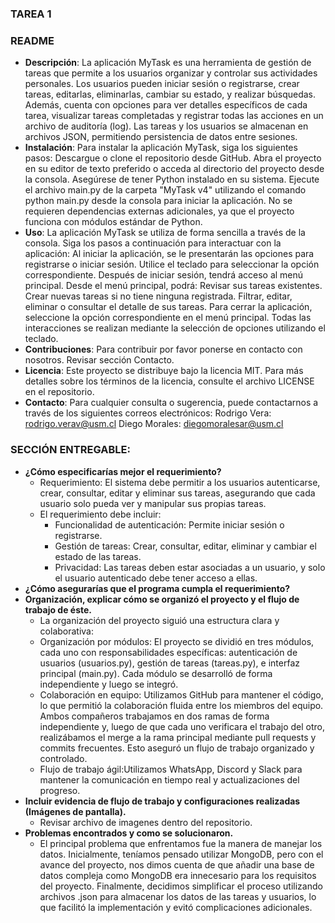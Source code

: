 ### TAREA 1

### README
- **Descripción**: La aplicación MyTask es una herramienta de gestión de tareas que permite a los usuarios organizar y controlar sus actividades personales. Los usuarios pueden iniciar sesión o registrarse, crear tareas, editarlas, eliminarlas, cambiar su estado, y realizar búsquedas. Además, cuenta con opciones para ver detalles específicos de cada tarea, visualizar tareas completadas y registrar todas las acciones en un archivo de auditoría (log). Las tareas y los usuarios se almacenan en archivos JSON, permitiendo persistencia de datos entre sesiones.
- **Instalación**: Para instalar la aplicación MyTask, siga los siguientes pasos:
Descargue o clone el repositorio desde GitHub.
Abra el proyecto en su editor de texto preferido o acceda al directorio del proyecto desde la consola.
Asegúrese de tener Python instalado en su sistema.
Ejecute el archivo main.py de la carpeta "MyTask v4" utilizando el comando python main.py desde la consola para iniciar la aplicación.
No se requieren dependencias externas adicionales, ya que el proyecto funciona con módulos estándar de Python.
- **Uso**: La aplicación MyTask se utiliza de forma sencilla a través de la consola. Siga los pasos a continuación para interactuar con la aplicación:
Al iniciar la aplicación, se le presentarán las opciones para registrarse o iniciar sesión. Utilice el teclado para seleccionar la opción correspondiente.
Después de iniciar sesión, tendrá acceso al menú principal.
Desde el menú principal, podrá:
Revisar sus tareas existentes.
Crear nuevas tareas si no tiene ninguna registrada.
Filtrar, editar, eliminar o consultar el detalle de sus tareas.
Para cerrar la aplicación, seleccione la opción correspondiente en el menú principal.
Todas las interacciones se realizan mediante la selección de opciones utilizando el teclado.
- **Contribuciones**: Para contribuir por favor ponerse en contacto con nosotros. Revisar sección Contacto.
- **Licencia**: Este proyecto se distribuye bajo la licencia MIT. Para más detalles sobre los términos de la licencia, consulte el archivo LICENSE en el repositorio.
- **Contacto**: Para cualquier consulta o sugerencia, puede contactarnos a través de los siguientes correos electrónicos:
Rodrigo Vera: rodrigo.verav@usm.cl
Diego Morales: diegomoralesar@usm.cl


### SECCIÓN ENTREGABLE:

- **¿Cómo especificarías mejor el requerimiento?**
  - Requerimiento: El sistema debe permitir a los usuarios autenticarse, crear, consultar, editar y eliminar sus tareas, asegurando que cada usuario solo pueda ver y manipular sus propias tareas.
  - El requerimiento debe incluir:
    - Funcionalidad de autenticación: Permite iniciar sesión o registrarse.
    - Gestión de tareas: Crear, consultar, editar, eliminar y cambiar el estado de las tareas.
    - Privacidad: Las tareas deben estar asociadas a un usuario, y solo el usuario autenticado debe tener acceso a ellas.
- **¿Cómo asegurarías que el programa cumpla el requerimiento?**
- **Organización, explicar cómo se organizó el proyecto y el flujo de trabajo de éste.**
  - La organización del proyecto siguió una estructura clara y colaborativa:
  - Organización por módulos: El proyecto se dividió en tres módulos, cada uno con responsabilidades específicas: autenticación de usuarios (usuarios.py), gestión de tareas (tareas.py), e interfaz principal (main.py). Cada módulo se desarrolló de forma independiente y luego se integró.
  - Colaboración en equipo: Utilizamos GitHub para mantener el código, lo que permitió la colaboración fluida entre los miembros del equipo. Ambos compañeros trabajamos en dos ramas de forma independiente y, luego de que cada uno verificara el trabajo del otro, realizábamos el merge a la rama principal mediante pull requests y commits frecuentes. Esto aseguró un flujo de trabajo organizado y controlado.
  - Flujo de trabajo ágil:Utilizamos WhatsApp, Discord y Slack para mantener la comunicación en tiempo real y actualizaciones del progreso.
- **Incluir evidencia de flujo de trabajo y configuraciones realizadas (Imágenes de pantalla).**
  - Revisar archivo de imagenes dentro del repositorio. 
- **Problemas encontrados y como se solucionaron.**
  -  El principal problema que enfrentamos fue la manera de manejar los datos. Inicialmente, teníamos pensado utilizar MongoDB, pero con el avance del proyecto, nos dimos cuenta de que añadir una base de datos compleja como MongoDB era innecesario para los requisitos del proyecto. Finalmente, decidimos simplificar el proceso utilizando archivos .json para almacenar los datos de las tareas y usuarios, lo que facilitó la implementación y evitó complicaciones adicionales.
